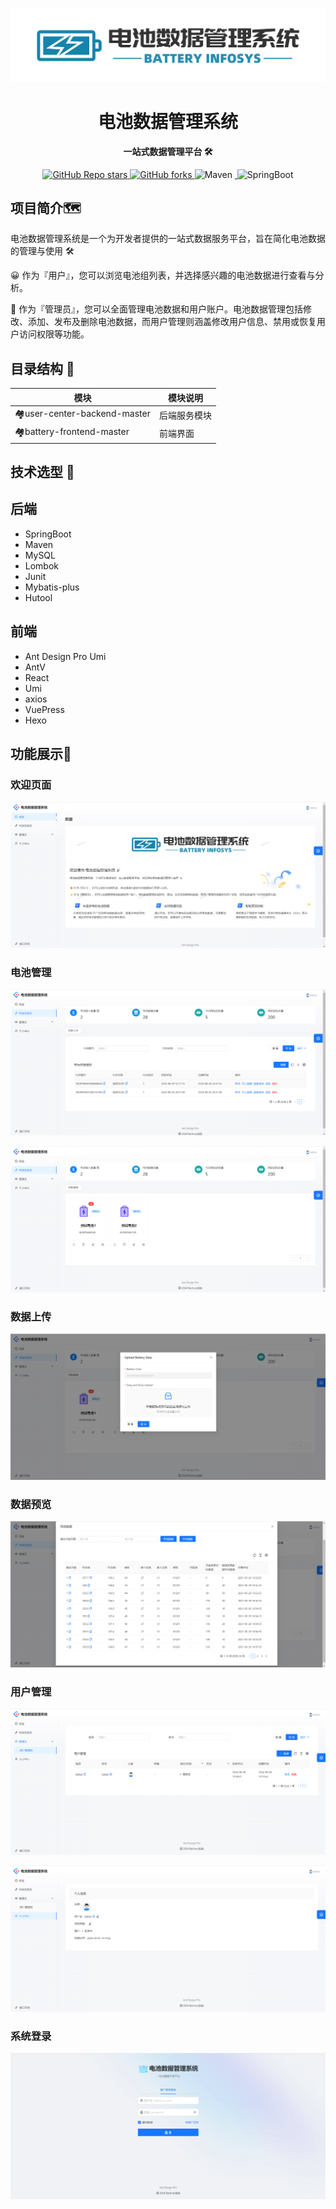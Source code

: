 <p align="center">
    <img src=./images/Battery.png/>
</p>
<h1 align="center">电池数据管理系统</h1>
<p align="center"><strong>一站式数据管理平台 🛠</strong></p>
<div align="center">
<a href="https://github.com/Bachury/Battery_Management_System" target="_blank">
    <img alt="GitHub Repo stars" src="https://img.shields.io/github/stars/Bachury/Battery_Management_System">
</a>
<a href="https://github.com/Bachury/Battery_Management_System" target="_blank">
	<img alt="GitHub forks" src="https://img.shields.io/github/forks/Bachury/Battery_Management_System">
</a>
    <img alt="Maven" src="https://raster.shields.io/badge/Maven-3.9.6-red.svg"/>
<a target="_blank" href="https://www.oracle.com/technetwork/java/javase/downloads/index.html">
        <img alt="" src="https://img.shields.io/badge/JDK-1.8+-green.svg"/>
</a>
    <img alt="SpringBoot" src="https://raster.shields.io/badge/SpringBoot-2.7+-green.svg"/>
</div>


## 项目简介🗺️

电池数据管理系统是一个为开发者提供的一站式数据服务平台，旨在简化电池数据的管理与使用 🛠

😀 作为『用户』，您可以浏览电池组列表，并选择感兴趣的电池数据进行查看与分析。

🤝 作为『管理员』，您可以全面管理电池数据和用户账户。电池数据管理包括修改、添加、发布及删除电池数据，而用户管理则涵盖修改用户信息、禁用或恢复用户访问权限等功能。

## 目录结构 📑


| 模块                        | 模块说明     |
| --------------------------- | ------------ |
| 🏘️user-center-backend-master | 后端服务模块 |
| 🏘️battery-frontend-master    | 前端界面     |

## 技术选型 🎯

## 后端

- SpringBoot
- Maven
- MySQL
- Lombok
- Junit
- Mybatis-plus
- Hutool

## 前端

- Ant Design Pro Umi
- AntV
- React
- Umi
- axios
- VuePress
- Hexo

## 功能展示🎯

### 欢迎页面

![image-20240830205714359](./images/image-20240830205714359.png)



### 电池管理

![image-20240830205829960](./images/image-20240830205829960.png)

![image-20240830205840931](./images/image-20240830205840931.png)



### 数据上传

![image-20240830205948143](./images/image-20240830205948143.png)



### 数据预览

![image-20240830205916170](./images/image-20240830205916170.png)



### 用户管理

![image-20240830210011190](./images/image-20240830210011190.png)

![image-20240830210049752](./images/image-20240830210049752.png)



### 系统登录

![image-20240830210106300](./images/image-20240830210106300.png)

